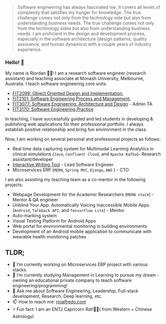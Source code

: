 
<!--
**riordanalfredo/riordanalfredo** is a ✨ _special_ ✨ repository because its `README.md` (this file) appears on your GitHub profile.
Here are some ideas to get you started:
-->
> Software engineering has always fascinated me. It covers all levels of complexity that satisfies my hunger for knowledge. The true challenge comes not only from the technology side but also from understanding business needs. The true challenge comes not only from the technology sides but also from understanding business needs. I am proficient in the design and development process, especially in the software architecture (design patterns, quality assurance, and human dynamics) with a couple years of industry experience.

### Hello! 👋

My name is Riordan 👨‍🚀! I am a research software engineer (research assistant) and teaching associate at Monash University, Melbourne, Australia. I teach software engineering core units:
- [FIT2099: Object Oriented Design and Implementation](https://handbook.monash.edu/2022/units/FIT2099), 
- [FIT2101: Software Engineering Process and Management](https://handbook.monash.edu/2021/units/FIT2101), 
- [FIT3077: Software Engineering: Architecture and Design](https://handbook.monash.edu/2022/units/FIT3077) - Admin TA 
- [FIT3170: Software Engineering Practice](https://handbook.monash.edu/2022/units/FIT3170)

In teaching, I have successfully guided and led students in developing & publishing web applications for their professional portfolio. I always establish positive relationship and bring fun environment in the class. 

Now, I am working on several personal and professional projects as follows:
- Real time data capturing system for Multimodal Learning Analytics in clinical simulations (`Java`, `Confluent Cloud`, and `Apache Kafka`)- Research assistant/developer
- [Interactive Writing Tool](https://iwt.software) - Lead Software Engineer
- Microservices ERP (`MERN`, `Spring MVC`, `Django`, `AWS` ) - CTO

I am also assisting my teaching team as a co-mentor in the following projects:
- Webpage Development for the Academic Researchers (`MERN stack`) - Mentor & QA engineer
- Unblind Your App: Automatically Voicing Inaccessible Mobile Apps (`Android`, `Talkback API`, and `TensorFlow Lite`) - Mentor
- Auto-marking system 
- Visual Testing Platform for Android Apps 
- Web portal for environmental monitoring in building environments 
- Development of an Android mobile application to communicate with wearable health monitoring patches

## TLDR;
- 🔭 I’m currently working on Microservices ERP project with various stacks.
- 🌱 I’m currently studying Management in Learning to pursue my dream - owning an educational private company to teach software engineering/programming!
- 💬 Ask me about Software Engineering, Leadership, Full-stack development, Research, Deep learning, etc.
- 📫 How to reach me: [rioalfredo.com](rioalfredo.com)
- ⚡ Fun fact: I am an ENTJ Capricorn Rat!🐐🐀( from Western + Chinese Astrology)

